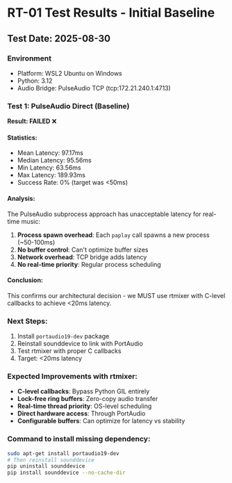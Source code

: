 # RT-01 Test Results - Initial Baseline

## Test Date: 2025-08-30

### Environment
- Platform: WSL2 Ubuntu on Windows
- Python: 3.12
- Audio Bridge: PulseAudio TCP (tcp:172.21.240.1:4713)

### Test 1: PulseAudio Direct (Baseline)

**Result: FAILED** ❌

#### Statistics:
- Mean Latency: 97.17ms
- Median Latency: 95.56ms
- Min Latency: 63.56ms
- Max Latency: 189.93ms
- Success Rate: 0% (target was <50ms)

#### Analysis:
The PulseAudio subprocess approach has unacceptable latency for real-time music:
1. **Process spawn overhead**: Each `paplay` call spawns a new process (~50-100ms)
2. **No buffer control**: Can't optimize buffer sizes
3. **Network overhead**: TCP bridge adds latency
4. **No real-time priority**: Regular process scheduling

#### Conclusion:
This confirms our architectural decision - we MUST use rtmixer with C-level callbacks to achieve <20ms latency.

### Next Steps:
1. Install `portaudio19-dev` package
2. Reinstall sounddevice to link with PortAudio
3. Test rtmixer with proper C callbacks
4. Target: <20ms latency

### Expected Improvements with rtmixer:
- **C-level callbacks**: Bypass Python GIL entirely
- **Lock-free ring buffers**: Zero-copy audio transfer  
- **Real-time thread priority**: OS-level scheduling
- **Direct hardware access**: Through PortAudio
- **Configurable buffers**: Can optimize for latency vs stability

### Command to install missing dependency:
```bash
sudo apt-get install portaudio19-dev
# Then reinstall sounddevice
pip uninstall sounddevice
pip install sounddevice --no-cache-dir
```